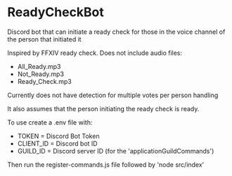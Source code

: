 # ReadyCheckBot
Discord bot that can initiate a ready check for those in the voice channel of the person that initiated it

Inspired by FFXIV ready check.
Does not include audio files:
- All_Ready.mp3
- Not_Ready.mp3
- Ready_Check.mp3

Currently does not have detection for multiple votes per person handling

It also assumes that the person initiating the ready check is ready.

To use create a .env file with:
- TOKEN = Discord Bot Token
- CLIENT_ID = Discord bot ID
- GUILD_ID = Discord server ID (for the 'applicationGuildCommands')

Then run the register-commands.js file followed by 'node src/index'